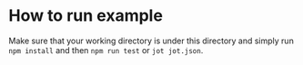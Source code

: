 # How to run example

Make sure that your working directory is under this directory and simply run `npm install` and then `npm run test` or `jot jot.json`.
